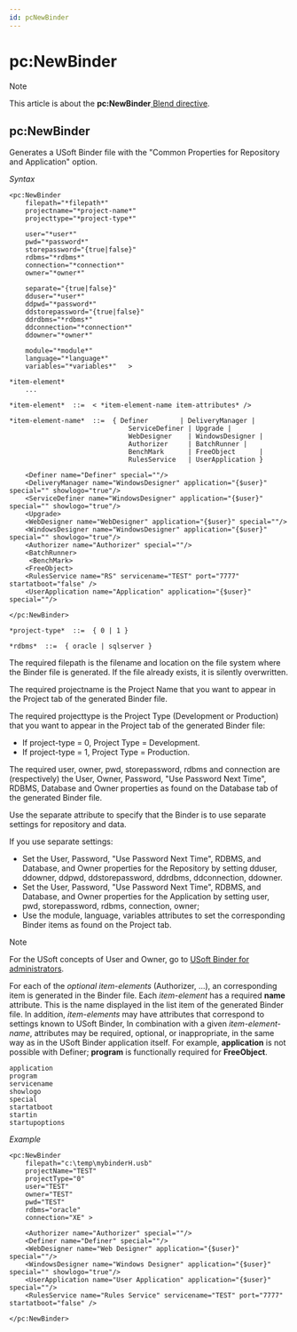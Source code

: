```yaml
---
id: pcNewBinder
---
```


# pc:NewBinder



> [!NOTE]
> This article is about the **pc:NewBinder**[ Blend directive](/docs/Repositories/Blend_directives).

## **pc:NewBinder**

Generates a USoft Binder file with the "Common Properties for Repository and Application" option.

*Syntax*

```
<pc:NewBinder
    filepath="*filepath*"
    projectname="*project-name*"
    projecttype="*project-type*"

    user="*user*"
    pwd="*password*"
    storepassword="{true|false}"
    rdbms="*rdbms*"
    connection="*connection*"
    owner="*owner*"

    separate="{true|false}"
    dduser="*user*"
    ddpwd="*password*"
    ddstorepassword="{true|false}"
    ddrdbms="*rdbms*"
    ddconnection="*connection*"
    ddowner="*owner*"

    module="*module*"
    language="*language*"
    variables="*variables*"   >

*item-element*
    ...

*item-element*  ::=  < *item-element-name item-attributes* />

*item-element-name*  ::=  { Definer        | DeliveryManager | 
                              ServiceDefiner | Upgrade |
                              WebDesigner    | WindowsDesigner | 
                              Authorizer     | BatchRunner |
                              BenchMark      | FreeObject      | 
                              RulesService   | UserApplication }

    <Definer name="Definer" special=""/>
    <DeliveryManager name="WindowsDesigner" application="{$user}" special="" showlogo="true"/>
    <ServiceDefiner name="WindowsDesigner" application="{$user}" special="" showlogo="true"/>
    <Upgrade>
    <WebDesigner name="WebDesigner" application="{$user}" special=""/>
    <WindowsDesigner name="WindowsDesigner" application="{$user}" special="" showlogo="true"/>
    <Authorizer name="Authorizer" special=""/>
    <BatchRunner>
     <BenchMark>
    <FreeObject>
    <RulesService name="RS" servicename="TEST" port="7777" startatboot="false" />
    <UserApplication name="Application" application="{$user}" special=""/>

</pc:NewBinder>

*project-type*  ::=  { 0 | 1 }

*rdbms*  ::=  { oracle | sqlserver }
```

The required filepath is the filename and location on the file system where the Binder file is generated. If the file already exists, it is silently overwritten.

The required projectname is the Project Name that you want to appear in the Project tab of the generated Binder file.

The required projecttype is the Project Type (Development or Production) that you want to appear in the Project tab of the generated Binder file:

- If project-type = 0, Project Type = Development.
- If project-type = 1, Project Type = Production.

The required user, owner, pwd, storepassword, rdbms and connection are (respectively) the User, Owner, Password, "Use Password Next Time", RDBMS, Database and Owner properties as found on the Database tab of the generated Binder file.

Use the separate attribute to specify that the Binder is to use separate settings for repository and data.

If you use separate settings:

- Set the User, Password, "Use Password Next Time", RDBMS, and Database, and Owner properties for the Repository by setting dduser, ddowner, ddpwd, ddstorepassword, ddrdbms, ddconnection, ddowner.
- Set the User, Password, "Use Password Next Time", RDBMS, and Database, and Owner properties for the Application by setting user, pwd, storepassword, rdbms, connection, owner;
- Use the module, language, variables attributes to set the corresponding Binder items as found on the Project tab.

> [!NOTE]
> For the USoft concepts of User and Owner, go to [USoft Binder for administrators](/docs/USoft_for_administrators/USoft_Binder/USoft_Binder_for_administrators.md).

For each of the *optional item-elements* (Authorizer, ...), an corresponding item is generated in the Binder file. Each *item-element* has a required **name** attribute. This is the name displayed in the list item of the generated Binder file. In addition, *item-elements* may have attributes that correspond to settings known to USoft Binder, In combination with a given *item-element-name*, attributes may be required, optional, or inappropriate, in the same way as in the USoft Binder application itself. For example, **application** is not possible with Definer; **program** is functionally required for **FreeObject**.

```
application
program
servicename
showlogo
special
startatboot
startin
startupoptions
```

*Example*
 

```language-xml
<pc:NewBinder
    filepath="c:\temp\mybinderH.usb"
    projectName="TEST"
    projectType="0"
    user="TEST"
    owner="TEST"
    pwd="TEST"
    rdbms="oracle"
    connection="XE" >

    <Authorizer name="Authorizer" special=""/>
    <Definer name="Definer" special=""/>
    <WebDesigner name="Web Designer" application="{$user}" special=""/>
    <WindowsDesigner name="Windows Designer" application="{$user}" special="" showlogo="true"/>
    <UserApplication name="User Application" application="{$user}" special=""/>
    <RulesService name="Rules Service" servicename="TEST" port="7777" startatboot="false" />

</pc:NewBinder>
```

 